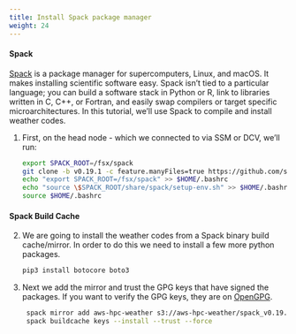 ```yaml
---
title: Install Spack package manager
weight: 24
--- 
```


#### Spack

[Spack](https://spack.io/) is a package manager for supercomputers, Linux, and macOS. It makes installing scientific software easy. Spack isn’t tied to a particular language; you can build a software stack in Python or R, link to libraries written in C, C++, or Fortran, and easily swap compilers or target specific microarchitectures. In this tutorial, we’ll use Spack to compile and install weather codes.

1. First, on the head node - which we connected to via SSM or DCV, we’ll run:

    ```bash
    export SPACK_ROOT=/fsx/spack
    git clone -b v0.19.1 -c feature.manyFiles=true https://github.com/spack/spack $SPACK_ROOT
    echo "export SPACK_ROOT=/fsx/spack" >> $HOME/.bashrc
    echo "source \$SPACK_ROOT/share/spack/setup-env.sh" >> $HOME/.bashrc
    source $HOME/.bashrc
    ```

#### Spack Build Cache

2. We are going to install the weather codes from a Spack binary build cache/mirror. In order to do this we need to install a few more python packages.

    ```bash
    pip3 install botocore boto3
    ```

3. Next we add the mirror and trust the GPG keys that have signed the packages. If you want to verify the GPG keys, they are on [OpenGPG](https://keys.openpgp.org/search?q=aws-hpc-weather%40amazon.com).

   ```bash
    spack mirror add aws-hpc-weather s3://aws-hpc-weather/spack_v0.19.1/
    spack buildcache keys --install --trust --force
    ```
